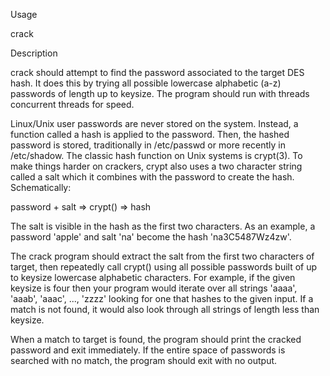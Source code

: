 Usage

crack <threads> <keysize> <target>

Description
  
crack should attempt to find the password associated to the target DES hash. It does this by trying all possible lowercase alphabetic (a-z) passwords of length up to keysize. The program should run with threads concurrent threads for speed.

Linux/Unix user passwords are never stored on the system. Instead, a function called a hash is applied to the password. Then, the hashed password is stored, traditionally in /etc/passwd or more recently in /etc/shadow. The classic hash function on Unix systems is crypt(3). To make things harder on crackers, crypt also uses a two character string called a salt which it combines with the password to create the hash. Schematically:

password + salt => crypt() => hash

The salt is visible in the hash as the first two characters. As an example, a password 'apple' and salt 'na' become the hash 'na3C5487Wz4zw'.

The crack program should extract the salt from the first two characters of target, then repeatedly call crypt() using all possible passwords built of up to keysize lowercase alphabetic characters. For example, if the given keysize is four then your program would iterate over all strings 'aaaa', 'aaab', 'aaac', ..., 'zzzz' looking for one that hashes to the given input. If a match is not found, it would also look through all strings of length less than keysize.

When a match to target is found, the program should print the cracked password and exit immediately. If the entire space of passwords is searched with no match, the program should exit with no output.
